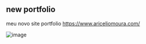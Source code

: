 ## new portfolio
meu novo site portfolio
https://www.ariceliomoura.com/

![image](https://github.com/ariceliom/new-portfolio/assets/89526853/34946dd5-0629-4e59-81f3-438696fbef87)
